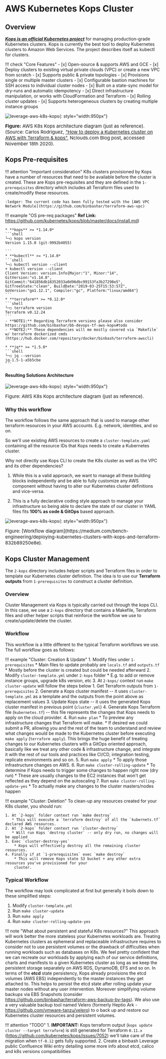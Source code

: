 # AWS Kubernetes Kops Cluster

## Overview
**_[Kops is an official Kubernetes project](https://github.com/kubernetes/kops)_** for managing production-grade 
Kubernetes clusters. Kops is currently the best tool to deploy Kubernetes clusters to Amazon Web Services. 
The project describes itself as kubectl for clusters.

!!! check "Core Features"
    - [x] Open-source & supports AWS and GCE
    - [x] Deploy clusters to existing virtual private clouds (VPC) or create a new VPC from scratch
    - [x] Supports public & private topologies
    - [x] Provisions single or multiple master clusters
    - [x] Configurable bastion machines for SSH access to individual cluster nodes
    - [x] Built on a state-sync model for dry-runs and automatic idempotency
    - [x] Direct infrastructure manipulation, or works with CloudFormation and Terraform
    - [x] Rolling cluster updates
    - [x] Supports heterogeneous clusters by creating multiple instance groups
    
![leverage-aws-k8s-kops](../../../../assets/images/diagrams/aws-k8s-kops.png "Leverage"){: style="width:950px"}

<figcaption style="font-size:15px">
<b>Figure:</b> AWS K8s Kops architecture diagram (just as reference).
(Source: Carlos Rodriguez, 
<a href="https://www.nclouds.com/blog/kubernetes-aws-terraform-kops/">
"How to deploy a Kubernetes cluster on AWS with Terraform & kops"</a>,
Nclouds.com Blog post, accessed November 18th 2020).
</figcaption>

## Kops Pre-requisites

!!! attention "Important consideration"
    K8s clusters provisioned by Kops have a number of resources that need to be available before the
    cluster is created. These are Kops pre-requisites and they are defined in the `1-prerequisites`
    directory which includes all Terraform files used to create/modify these resources.

    :ledger: The current code has been fully tested with the [AWS VPC Network Module](https://github.com/binbashar/terraform-aws-vpc)

!!! example "OS pre-req packages"
    **Ref Link:** https://github.com/kubernetes/kops/blob/master/docs/install.md)
    
    * **kops** >= *1.14.0*
    ```shell
    ╰─○ kops version                                                                                      
    Version 1.15.0 (git-9992b4055)
    
    ```
    * **kubectl** >= *1.14.0*
    ```shell
    ╰─○ kubectl version --client
    + kubectl version --client
    Client Version: version.Info{Major:"1", Minor:"14", GitVersion:"v1.14.0", GitCommit:"641856db18352033a0d96dbc99153fa3b27298e5", GitTreeState:"clean", BuildDate:"2019-03-25T15:53:57Z", GoVersion:"go1.12.1", Compiler:"gc", Platform:"linux/amd64"}
    ```
    * **terraform** >= *0.12.0*
    ```shell
    ╰─○ terraform version
    Terraform v0.12.24
    ```
    - **NOTE1:** Regarding Terraform versions please also consider https://github.com/binbashar/bb-devops-tf-aws-kops#todo
    - **NOTE2:** These dependencies will me mostly covered via `Makefile` w/ terraform dockerized cmds (https://hub.docker.com/repository/docker/binbash/terraform-awscli)
    
    * **jq** >= *1.5.0*
    ```shell
    ╰─○ jq --version
    jq-1.5-1-a5b5cbe
    ```

#### Resulting Solutions Architecture
![leverage-aws-k8s-kops](../../../../assets/images/diagrams/aws-k8s-kops.png "Leverage"){: style="width:950px"}
<figcaption style="font-size:15px">Figure: AWS K8s Kops architecture diagram (just as reference).</figcaption>


### Why this workflow
The workflow follows the same approach that is used to manage other terraform resources in your AWS accounts.
E.g. network, identities, and so on.

So we'll use existing AWS resources to create a `cluster-template.yaml` containing all the resource
IDs that Kops needs to create a Kubernetes cluster.

Why not directly use Kops CLI to create the K8s cluster as well as the VPC and its other dependencies?

1. While this is a valid approach, we want to manage all these building blocks independently and be able to
fully customize any AWS component without having to alter our Kubernetes cluster definitions and vice-versa.

2. This is a fully declarative coding style approach to manage your infrastructure so being able to declare
the state of our cluster in YAML files fits **100% as code & GitOps** based approach.

![leverage-aws-k8s-kops](../../../../assets/images/diagrams/aws-k8s-kops-tf.png "Leverage"){: style="width:950px"}
<figcaption style="font-size:15px">Figure: [Workflow diagram](https://medium.com/bench-engineering/deploying-kubernetes-clusters-with-kops-and-terraform-832b89250e8e).</figcaption>

## Kops Cluster Management
The `2-kops` directory includes helper scripts and Terraform files in order to template our Kubernetes
cluster definition. The idea is to use our **Terraform outputs** from `1-prerequisites` to construct a cluster definition.

### Overview
Cluster Management via Kops is typically carried out through the kops CLI. In this case, we use a `2-kops` directory that contains a Makefile, Terraform files and other helper scripts that reinforce the workflow we use to create/update/delete the cluster.

### Workflow
This workflow is a little different to the typical Terraform workflows we use. The full workflow goes as follows:

!!! example "Cluster: Creation & Update"
    1. Modify files under `1-prerequisites`
       * Main files to update probably are `locals.tf` and `outputs.tf`
       * Mostly before the cluster is created but could be needed afterward
    2. Modify `cluster-template.yml` under `2-kops` folder
       * E.g. to add or remove instance groups, upgrade k8s version, etc
    3. At `2-kops/` context run `make cluster-update` will follow the steps below
       1. Get Terraform outputs from `1-prerequisites`
       2. Generate a Kops cluster manifest -- it uses `cluster-template.yml` as a template and the outputs from the point above as replacement values
       3. Update Kops state -- it uses the generated Kops cluster manifest in previous point (`cluster.yml`)
       4. Generate Kops Terraform file (`kubernetes.tf`) -- this file represents the changes that Kops needs to apply on the cloud provider.
    4. Run `make plan`
       * To preview any infrastructure changes that Terraform will make.
       * If desired we could submit a PR, allowing you and the rest of the team to understand and review what changes would
       be made to the Kubernetes cluster before executing `make apply` (`terraform apply`). This brings the huge benefit
       of treating changes to our Kubernetes clusters with a GitOps oriented approach, basically like we treat any other
       code & infrastructure change, and integrate it with the rest of our tools and practices like CI/CD, integration
       testing, replicate environments and so on.
    5. Run `make apply`
       * To apply those infrastructure changes on AWS.
    6. Run `make cluster-rolling-update`
       * To determine if Kops needs to trigger some changes to happen right now (dry run)
       * These are usually changes to the EC2 instances that won't get reflected as they depend on the autoscaling
    7. Run `make cluster-rolling-update-yes`
       * To actually make any changes to the cluster masters/nodes happen
 
!!! example "Cluster: Deletion"
    To clean-up any resources created for your K8s cluster, you should run:
    
    1. At `2-kops` folder context run `make destroy`
       * This will execute a `terraform destroy` of all the `kubernets.tf` declared AWS resources.
    2. At `2-kops` folder context run `cluster-destroy`
       * Will run Kops `destroy cluster` -- only dry run, no changes will be applied
    3. Exec `cluster-destroy-yes`
        * Kops will effectively destroy all the remaining cluster resources.
    4. Finally if at `1-prerequisites` exec `make destroy`
        * This will remove Kops state S3 bucket + any other extra resources you've provisioned for your
        cluster.

### Typical Workflow
The workflow may look complicated at first but generally it boils down to these simplified steps:
1. Modify `cluster-template.yml`
2. Run `make cluster-update`
3. Run `make apply`
4. Run `make cluster-rolling-update-yes`

!!! note "What about persistent and stateful K8s resources?"
    This approach will work better the more stateless your Kubernetes workloads are.
    Treating Kubernetes clusters as ephemeral and replaceable infrastructure requires to consider
    not to use persistent volumes or the drawback of difficulties when running workloads such as
    databases on K8s. We feel pretty confident that we can recreate our workloads by applying each
    of our service definitions, charts and manifests to a given Kubernetes cluster as long as we keep
    the persistent storage separately on AWS RDS, DynamoDB, EFS and so on. In terms of the **etcd**
    state persistency, Kops already provisions the etcd volumes (AWS EBS) independently to the master
    instances they get attached to. This helps to persist the etcd state after rolling update your master
    nodes without any user intervention. Moreover simplifying volume backups via EBS Snapshots
    (consider https://github.com/binbashar/terraform-aws-backup-by-tags). We also use a very valuable
    backup tool named Velero (formerly Heptio Ark - https://github.com/vmware-tanzu/velero) to o back
    up and restore our Kubernetes cluster resources and persistent volumes.


!!! attention "TODO"
    1. **IMPORTANT:** Kops terraform output (`kops update cluster --target terraform`) is still generated for Terraform `0.11.x`
          (https://github.com/kubernetes/kops/issues/7052) we'll take care of the migration when `tf-0.12` gets fully supported.
    2. Create a binbash Leverage public Confluence Wiki entry detailing some more info about etcd, calico and k8s versions
    compatibilities

